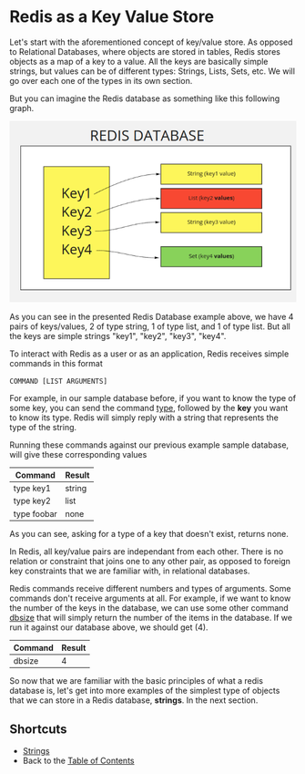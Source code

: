 # Redis as a Key Value Store

Let's start with the aforementioned concept of key/value store. As opposed to Relational Databases, 
where objects are stored in tables, Redis stores objects as a map of a key to a value. 
All the keys are basically simple strings, but values can be of different types: Strings, Lists, Sets, etc. 
We will go over each one of the types in its own section. 

But you can imagine the Redis database as something like this following graph.

![Redis Database](images/redis-database.png)

As you can see in the presented Redis Database example above, we have 4 pairs of keys/values, 2 of type string, 1 of type 
list, and 1 of type list. But all the keys are simple strings "key1", "key2", "key3", "key4".

To interact with Redis as a user or as an application, Redis receives simple commands in this format

```
COMMAND [LIST ARGUMENTS]
```

For example, in our sample database before, if you want to know the type of some key, you can 
send the command [type](https://redis.io/commands/type), followed by the **key** you want to know its type. Redis will simply reply 
with a string that represents the type of the string.

Running these commands against our previous example sample database, will give these corresponding values

| Command          | Result        |
| ---------------- | ------------- |
| type key1        | string        |
| type key2        | list          |
| type foobar      | none          |

As you can see, asking for a type of a key that doesn't exist, returns none.

In Redis, all key/value pairs are independant from each other. There is no relation or 
constraint that joins one to any other pair, as opposed to foreign key 
constraints that we are familiar with, in relational databases.

Redis commands receive different numbers and types of arguments. Some commands don't receive arguments at all. For example, if 
we want to know the number of the keys in the database, we can use some other command [dbsize](https://redis.io/commands/dbsize)
that will simply return the number of the items in the database. If we run it against our database above, we should get (4).

| Command       | Result      |
| ------------- |-------------|
| dbsize        | 4           |

So now that we are familiar with the basic principles of what a redis database is, let's get into more 
examples of the simplest type of objects that we can store in a Redis database, **strings**. In the next section.


## Shortcuts

- [Strings](strings.md)
- Back to the [Table of Contents](../README.md)
